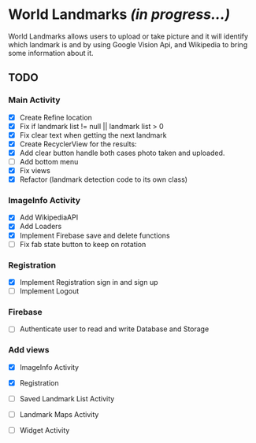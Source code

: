 # World Landmarks _(in progress...)_

World Landmarks allows users to upload or take picture and it will identify which landmark is and 
by using Google Vision Api, and Wikipedia to bring some information about it.   


## TODO 

### Main Activity

-[x] Create Refine location
-[x] Fix if landmark list != null || landmark list > 0
-[x] Fix clear text when getting the next landmark 
-[x] Create RecyclerView for the results:
-[x] Add clear button handle both cases photo taken and uploaded.
-[ ] Add bottom menu 
-[x] Fix views 
-[x] Refactor (landmark detection code to its own class)

### ImageInfo Activity

-[x] Add WikipediaAPI
-[x] Add Loaders
-[x] Implement Firebase save and delete functions
-[ ] Fix fab state button to keep on rotation

### Registration

-[x] Implement Registration sign in and sign up
-[ ] Implement Logout

### Firebase

-[ ] Authenticate user to read and write Database and Storage

### Add views

-[x] ImageInfo Activity 
-[x] Registration
-[ ] Saved Landmark List Activity 
-[ ] Landmark Maps Activity
-[ ] Widget Activity 

